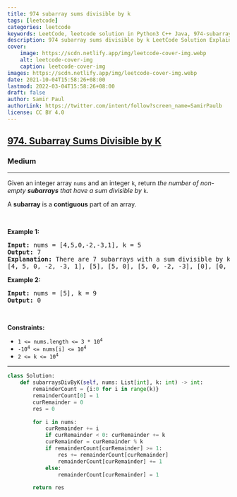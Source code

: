 ```yaml
---
title: 974 subarray sums divisible by k
tags: [leetcode]
categories: leetcode
keywords: LeetCode, leetcode solution in Python3 C++ Java, 974-subarray-sums-divisible-by-k solution
description: 974 subarray sums divisible by k LeetCode Solution Explained
cover:
    image: https://scdn.netlify.app/img/leetcode-cover-img.webp
    alt: leetcode-cover-img
    caption: leetcode-cover-img
images: https://scdn.netlify.app/img/leetcode-cover-img.webp
date: 2021-10-04T15:58:26+08:00
lastmod: 2022-03-04T15:58:26+08:00
draft: false
author: Samir Paul
authorLink: https://twitter.com/intent/follow?screen_name=SamirPaulb
license: CC BY 4.0
---
```



<h2><a href="https://leetcode.com/problems/subarray-sums-divisible-by-k/">974. Subarray Sums Divisible by K</a></h2><h3>Medium</h3><hr><div><p>Given an integer array <code>nums</code> and an integer <code>k</code>, return <em>the number of non-empty <strong>subarrays</strong> that have a sum divisible by </em><code>k</code>.</p>

<p>A <strong>subarray</strong> is a <strong>contiguous</strong> part of an array.</p>

<p>&nbsp;</p>
<p><strong>Example 1:</strong></p>

<pre><strong>Input:</strong> nums = [4,5,0,-2,-3,1], k = 5
<strong>Output:</strong> 7
<strong>Explanation:</strong> There are 7 subarrays with a sum divisible by k = 5:
[4, 5, 0, -2, -3, 1], [5], [5, 0], [5, 0, -2, -3], [0], [0, -2, -3], [-2, -3]
</pre>

<p><strong>Example 2:</strong></p>

<pre><strong>Input:</strong> nums = [5], k = 9
<strong>Output:</strong> 0
</pre>

<p>&nbsp;</p>
<p><strong>Constraints:</strong></p>

<ul>
	<li><code>1 &lt;= nums.length &lt;= 3 * 10<sup>4</sup></code></li>
	<li><code>-10<sup>4</sup> &lt;= nums[i] &lt;= 10<sup>4</sup></code></li>
	<li><code>2 &lt;= k &lt;= 10<sup>4</sup></code></li>
</ul>
</div>

---




```python
class Solution:
    def subarraysDivByK(self, nums: List[int], k: int) -> int:
        remainderCount = {i:0 for i in range(k)}
        remainderCount[0] = 1
        curRemainder = 0
        res = 0
        
        for i in nums:
            curRemainder += i
            if curRemainder < 0: curRemainder += k
            curRemainder = curRemainder % k
            if remainderCount[curRemainder] >= 1:
                res += remainderCount[curRemainder]
                remainderCount[curRemainder] += 1
            else:
                remainderCount[curRemainder] = 1
                
        return res
```
